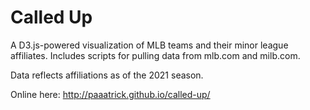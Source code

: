 Called Up
=========

A D3.js-powered visualization of MLB teams and their minor league affiliates. Includes scripts for pulling data from mlb.com and milb.com. 

Data reflects affiliations as of the 2021 season.

Online here: http://paaatrick.github.io/called-up/

